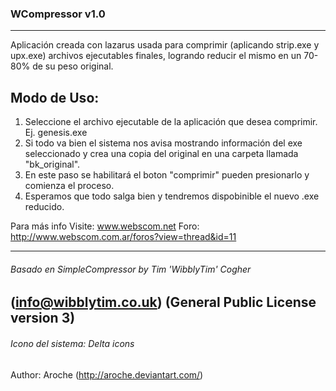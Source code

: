 ### WCompressor v1.0
----------------------------------
Aplicación creada con lazarus usada para comprimir (aplicando strip.exe y upx.exe) archivos ejecutables finales,
logrando reducir el mismo en un 70-80% de su peso original.

Modo de Uso:
----------------------------------
1. Seleccione el archivo ejecutable de la aplicación que desea comprimir. Ej. genesis.exe
2. Si todo va bien el sistema nos avisa mostrando información del exe seleccionado y crea una copia del original en una carpeta llamada "bk_original".
3. En este paso se habilitará el boton "comprimir" pueden presionarlo y comienza el proceso.
4. Esperamos que todo salga bien y tendremos dispobinible el nuevo .exe reducido. 

Para más info Visite: www.webscom.net
Foro: http://www.webscom.com.ar/foros?view=thread&id=11

----------------------------------
###### Basado en SimpleCompressor by Tim 'WibblyTim' Cogher
(info@wibblytim.co.uk) (General Public License version 3)
----------------------------------
###### Icono del sistema: Delta icons
Author: Aroche (http://aroche.deviantart.com/)
